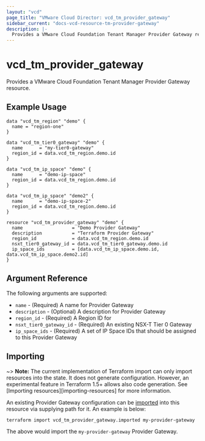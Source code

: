 ```yaml
---
layout: "vcd"
page_title: "VMware Cloud Director: vcd_tm_provider_gateway"
sidebar_current: "docs-vcd-resource-tm-provider-gateway"
description: |-
  Provides a VMware Cloud Foundation Tenant Manager Provider Gateway resource.
---
```


# vcd\_tm\_provider\_gateway

Provides a VMware Cloud Foundation Tenant Manager Provider Gateway resource.

## Example Usage

```hcl
data "vcd_tm_region" "demo" {
  name = "region-one"
}

data "vcd_tm_tier0_gateway" "demo" {
  name      = "my-tier0-gateway"
  region_id = data.vcd_tm_region.demo.id
}

data "vcd_tm_ip_space" "demo" {
  name      = "demo-ip-space"
  region_id = data.vcd_tm_region.demo.id
}

data "vcd_tm_ip_space" "demo2" {
  name      = "demo-ip-space-2"
  region_id = data.vcd_tm_region.demo.id
}

resource "vcd_tm_provider_gateway" "demo" {
  name                  = "Demo Provider Gateway"
  description           = "Terraform Provider Gateway"
  region_id             = data.vcd_tm_region.demo.id
  nsxt_tier0_gateway_id = data.vcd_tm_tier0_gateway.demo.id
  ip_space_ids          = [data.vcd_tm_ip_space.demo.id, data.vcd_tm_ip_space.demo2.id]
}

```

## Argument Reference

The following arguments are supported:

* `name` - (Required) A name for Provider Gateway
* `description` - (Optional) A description for Provider Gateway
* `region_id` - (Required) A Region ID for 
* `nsxt_tier0_gateway_id` - (Required) An existing NSX-T Tier 0 Gateway
* `ip_space_ids` - (Required) A set of IP Space IDs that should be assigned to this Provider Gateway


## Importing

~> **Note:** The current implementation of Terraform import can only import resources into the
state. It does not generate configuration. However, an experimental feature in Terraform 1.5+ allows
also code generation. See [Importing resources][importing-resources] for more information.

An existing Provider Gateway configuration can be [imported][docs-import] into this resource via
supplying path for it. An example is below:

[docs-import]: https://www.terraform.io/docs/import/

```
terraform import vcd_tm_provider_gateway.imported my-provider-gateway
```

The above would import the `my-provider-gateway` Provider Gateway.
